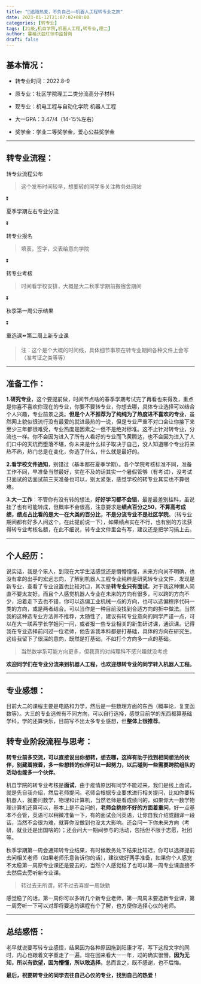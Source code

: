 ```yaml
---
title: "🤖追随热爱，不负自己——机器人工程转专业之旅"
date: 2023-01-12T21:07:02+08:00
categories: [转专业]
tags: [21级,机自学院,机器人工程,转专业,理二]
author: 霍格沃兹红领巾监督岗
draft: false
---
```




## 基本情况：

- 转专业时间：2022.8-9

- 原专业：社区学院理工二类分流高分子材料

- 现专业：机电工程与自动化学院 机器人工程

- 大一GPA：3.47/4（14-15%左右）

- 奖学金：学业二等奖学金，爱心公益奖学金



---

## 转专业流程：

转专业流程公布

> 这个发布时间较早，想要转的同学多关注教务处网站

⏬

夏季学期左右专业分流

⏬

转专业报名

> 填表，签字，交表给意向学院

⏬

转专业考核

> 时间看学校安排，大概是大二秋季学期前搬宿舍期间

⏬

秋季第一周公示结果

⏬

重选课⏩第二周上新专业课



> 注：这个是个大概的时间线，具体细节事项在转专业期间各种文件上会写（准考证之类等等）



---

## 准备工作：

**1.研究专业**，这个要提前做，时间节点啥的春季学期考试完了再看也来得及，重点是你喜不喜欢你现在的专业，你要不要转专业，你想去哪，具体专业选择可以结合个人兴趣，专业前景之类。**但是个人不推荐为了纯纯为了热度进不喜欢的专业**，虽然网上貌似很流行没有最爱的就进最热的一说，但是专业严重不对口会让你接下来至少三年都很难受，专业热度是因素之一但不是绝对标准。这不止针对转专业，分流也一样。你不会因为进入了所有人看好的专业而飞黄腾达，也不会因为进入了人们口中的天坑而堕落不堪，你未来是什么样子取决于自己，没人知道哪个专业将来热不热，热门总是在变化，你选了什么，什么就是最好的。

**2.看学校文件通知**，别错过（基本都在夏季学期）。各个学院考核标准不同，准备工作不同，早准备当然最好，实在不及的话其实一个暑假管够（有考试），没考试只面试的话面试前三天准备也可以，别太紧张，感觉学校的转专业其实也不算很难。

**3.大一工作**：不管你有没有转的想法，**好好学习都不会错**，最差最差别挂科，虽说挂了也有可能转成，但概率不会很高，注意要求是**绩点百分之50，不算高考成绩，绩点占比看的是大一在大类的百分比，不是分流专业不是社区学院**。（转专业期间都有好多人问这个，在此提前说一下），如果绩点实在不行，也有别的方法获得转专业考核名额，在此不细说，转专业文件里会有写，建议还是把学习搞上去。



---

## 个人经历：

说实话，我是个笨人，到现在大学生活感觉还是懵懵懂懂，未来方向尚不明确，也没有拿的出手的宏远志向，了解到机器人工程专业纯粹是研究转专业文件，发现是新专业，查看了专业设置也比较对口，其次是**转专业只有面试**，对于我这种懒人简直不要太友好。而且个人感觉机器人专业在未来的方向有很多，可以跨的方向不少，沿着走下去也不错，你可以选偏工业机械一点的方向，也可以选偏程序代码一类的方向，或是两者结合。可以当作是一种目前没找到合适方向的折中做法。当然我的这种选专业方法并不推荐，太随性了，建议有转专业意向的同学严谨一点，可以在大一联系学长学姐问一问，或者报一些专业相关的新生研讨课，通识课。记得我在专业选择前问过一位老师，他告诉我本科都是打基础，具体的方向在研究生。这给我留下了很深的意向，既然是打基础，不如打个方向多一点的基础。

> 当然数学系可能方向更多，但我真的对纯理科不感兴趣就没考虑

**欢迎同学们在专业分流来到机器人工程，也欢迎想转专业的同学转入机器人工程。**



---

## 专业感想：

目前大二的课程主要是电路和力学，然后是一些数理方面的东西（概率论，复变函数等）。大三的专业选修有不同方向，可以自行选择，感觉目前学的东西都算基础学科，学的还算快乐，目前写不出太多专业感想，但**整体上很推荐**。



## 转专业阶段流程与思考：

**转专业前多交流，可以直接说出你想转，想去哪，这样有助于找到相同想法的伙伴，别藏着掖着，多一些想转的伙伴可以一起努力，以后碰到一些需要跨院组队的活动也能多一个伙伴**。

机自学院的转专业考核是**面试**，由于疫情原因有同学不能过来，我们是线上面试，就是先自我介绍，然后老师提问。老师会根据专业要求进行相关提问，比如你要转机器人，就要问数学，物理和计算机，当然老师是看成绩问的，如果你大一数学物理计算机还算可以，基本上是不会问的，**老师会挑你不好的方面着重问**，好一点基本不会管，英语可以稍微准备一下，有的面试会问英语，让你自我介绍或翻译一段话，当然不会很为难，就算你没做到也没太大影响。还会问一下你未来方向（考研，就业还是出国啥的）；还会问大一期间参与的活动，包括但不限于志愿，社团等。

秋季学期第一周会通知转专业结果，有时候教务处下结果比较迟，你可以选择提前去问相关老师（如果老师乐意告诉你的话），建议做好两手准备，如果你个人感觉不太稳第一周原专业课还是要去的，当然个人感觉稳了也可以第一周专业课直接不去然后去旁听新专业课。

> 转过去无所谓，转不过去喜提一周缺勤

感觉稳了的话，第一周你可以多听几个新专业老师，第一周周末要选新专业课，第一周旁听一下可以对即将要选的课程有个了解，也方便你选择心仪的老师。



---

## 总结感悟：

老早就说要写转专业感悟，结果因为各种原因拖到阳康才写，写下这段文字的同时，内心也跟着文字重走了一遍。现在回来看大一一年，过的确实很懵，**因为无知，所以有欲望，因为懵懂，所以敢选择**。总而言之，既不感谢，也不后悔。



**最后，祝要转专业的同学去往自己心仪的专业，找到自己的热爱！**

 
